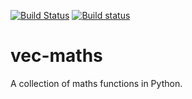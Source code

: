 [![Build Status](https://travis-ci.org/aplowman/vec-maths.svg?branch=master)](https://travis-ci.org/aplowman/vec-maths)
[![Build status](https://ci.appveyor.com/api/projects/status/m3qak8yixyv6q154/branch/master?svg=true)](https://ci.appveyor.com/project/aplowman/vec-maths/branch/master)

# vec-maths
A collection of maths functions in Python.
